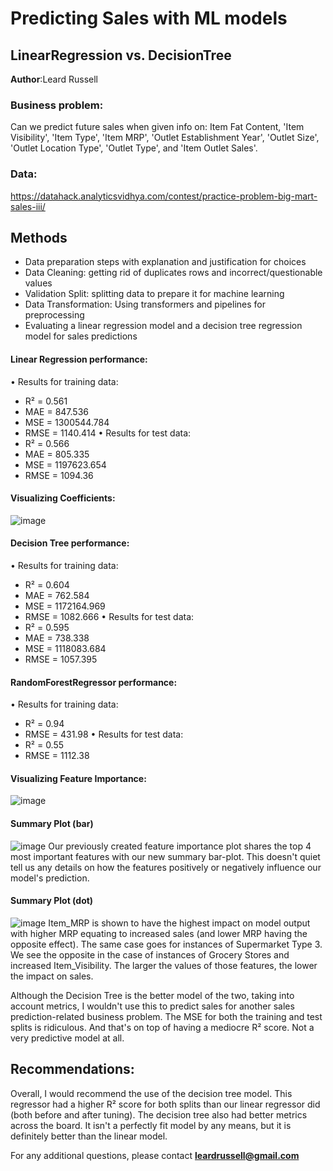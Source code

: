 # Predicting Sales with ML models
## LinearRegression vs. DecisionTree

**Author**:Leard Russell 

### Business problem:

Can we predict future sales when given info on:
Item Fat Content, 'Item Visibility', 'Item Type', 'Item MRP', 'Outlet Establishment Year', 'Outlet Size', 'Outlet Location Type', 'Outlet Type', and 'Item Outlet Sales'. 

### Data:
https://datahack.analyticsvidhya.com/contest/practice-problem-big-mart-sales-iii/ 

## Methods
- Data preparation steps with explanation and justification for choices
- Data Cleaning: getting rid of duplicates rows and incorrect/questionable values
- Validation Split: splitting data to prepare it for machine learning
- Data Transformation: Using transformers and pipelines for preprocessing
- Evaluating a linear regression model and a decision tree regression model for sales predictions


#### Linear Regression performance:
• Results for training data:
  - R² = 0.561
  - MAE = 847.536
  - MSE = 1300544.784
  - RMSE = 1140.414
• Results for test data:
  - R² = 0.566
  - MAE = 805.335
  - MSE = 1197623.654
  - RMSE = 1094.36

#### Visualizing Coefficients:

![image](https://github.com/Glutt0n/Project-1/assets/118066797/a6593768-fb91-4257-8e87-b900f520a973)


#### Decision Tree performance:
• Results for training data:
  - R² = 0.604
  - MAE = 762.584
  - MSE = 1172164.969
  - RMSE = 1082.666
• Results for test data:
  - R² = 0.595
  - MAE = 738.338
  - MSE = 1118083.684
  - RMSE = 1057.395
#### RandomForestRegressor performance:
• Results for training data:
  - R² = 0.94
  - RMSE = 431.98
• Results for test data:
  - R² = 0.55
  - RMSE = 1112.38
#### Visualizing Feature Importance:
![image](https://github.com/Glutt0n/Project-1/assets/118066797/09236545-eb1b-47db-9c5c-31fe6c2fa1a4)
#### Summary Plot (bar)
![image](https://github.com/Glutt0n/Project-1/assets/118066797/2f0f064f-d501-41fd-8443-c95460d52272)
Our previously created feature importance plot shares the top 4 most important features with our new summary bar-plot. This doesn't quiet tell us any details on how the features positively or negatively influence our model's prediction.

#### Summary Plot (dot)
![image](https://github.com/Glutt0n/Project-1/assets/118066797/9d7f4c36-3263-4323-9490-f576d96e0df7)
Item_MRP is shown to have the highest impact on model output with higher MRP equating to increased sales (and lower MRP having the opposite effect). The same case goes for instances of Supermarket Type 3. We see the opposite in the case of instances of Grocery Stores and increased Item_Visibility. The larger the values of those features, the lower the impact on sales.


Although the Decision Tree is the better model of the two, taking into account metrics, I wouldn't use this to predict sales for another sales prediction-related business problem. The MSE for both the training and test splits is ridiculous. And that's on top of having a mediocre R² score. Not a very predictive model at all.
## Recommendations:

Overall, I would recommend the use of the decision tree model. This regressor had a higher R² score for both splits than our linear regressor did (both before and after tuning). The decision tree also had better metrics across the board. It isn't a perfectly fit model by any means, but it is definitely better than the linear model.


For any additional questions, please contact **leardrussell@gmail.com**
